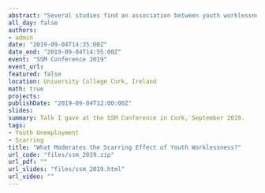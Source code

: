 ```yaml
---
abstract: "Several studies find an association between youth worklessness and mental wellbeing in later life. However, few studies have assessed whether this association difference across groups. Such information is important for identifying vulnerable individuals and points at which interventions could be made. Using data from Next Steps, I assess whether the association between 6+ months NEET between ages 18-20 and GHQ Likert scores at age 25 is moderated by gender, family socio-economic class, neighbourhood deprivation or locus of control. I find evidence that associations are greater amongst males, those from more deprived neighbourhoods, and those with less internal locus of control, though point estimates are imprecise. The results suggest that particular groups may suffer more greatly from periods of youth worklessness. Futurue research should move from estimating overall assocations to exploring moderation and mediation of effects in further detail. This work is preliminary and contributes to the second chapter of my PhD thesis."
all_day: false
authors: 
- admin
date: "2019-09-04T14:35:00Z"
date_end: "2019-09-04T14:55:00Z"
event: "SSM Conference 2019"
event_url: 
featured: false
location: University College Cork, Ireland
math: true
projects:
publishDate: "2019-09-04T12:00:00Z"
slides: 
summary: Talk I gave at the SSM Conference in Cork, September 2019.
tags: 
- Youth Unemployment
- Scarring
title: "What Moderates the Scarring Effect of Youth Worklessness?"
url_code: "files/ssm_2019.zip"
url_pdf: ""
url_slides: "files/ssm_2019.html"
url_video: ""
---
```

